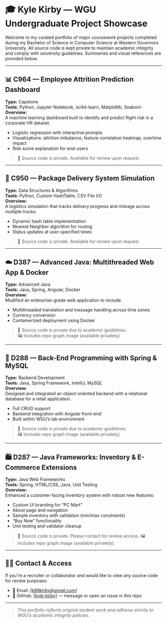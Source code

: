 # 🎓 Kyle Kirby — WGU Undergraduate Project Showcase

Welcome to my curated portfolio of major coursework projects completed during my Bachelor of Science in Computer Science at Western Governors University. All source code is kept private to maintain academic integrity and comply with university guidelines. Summaries and visual references are provided below.

---

## 📊 C964 — Employee Attrition Prediction Dashboard
**Type:** Capstone  
**Tools:** Python, Jupyter Notebook, scikit-learn, Matplotlib, Seaborn  
**Overview:**  
A machine learning dashboard built to identify and predict flight risk in a corporate HR dataset.  
- Logistic regression with interactive prompts  
- Visualizations: attrition imbalance, feature correlation heatmap, overtime impact  
- Risk score explanation for end-users  
> 📁 Source code is private. Available for review upon request. 

---

## 🚚 C950 — Package Delivery System Simulation
**Type:** Data Structures & Algorithms  
**Tools:** Python, Custom HashTable, CSV File I/O  
**Overview:**  
A logistics simulation that tracks delivery progress and mileage across multiple trucks.  
- Dynamic hash table implementation  
- Nearest Neighbor algorithm for routing  
- Status updates at user-specified times  
> 📁 Source code is private. Available for review upon request.

---

## ☁️ D387 — Advanced Java: Multithreaded Web App & Docker
**Type:** Advanced Java  
**Tools:** Java, Spring, Angular, Docker  
**Overview:**  
Modified an enterprise-grade web application to include:  
- Multithreaded translation and message handling across time zones  
- Currency conversion  
- Containerized deployment using Docker  
> 📁 Source code is private due to academic guidelines.  
> 🖼️ Includes repo graph image (available privately).

---

## 🧪 D288 — Back-End Programming with Spring & MySQL
**Type:** Backend Development  
**Tools:** Java, Spring Framework, IntelliJ, MySQL  
**Overview:**  
Designed and integrated an object-oriented backend with a relational database for a retail application.  
- Full CRUD support  
- Backend integration with Angular front-end  
- Built within WGU’s lab environment  
> 📁 Source code is private due to academic guidelines.  
> 🖼️ Includes repo graph image (available privately).

---

## 🛍️ D287 — Java Frameworks: Inventory & E-Commerce Extensions
**Type:** Java Web Frameworks  
**Tools:** Spring, HTML/CSS, Java, Unit Testing  
**Overview:**  
Enhanced a customer-facing inventory system with robust new features:  
- Custom UI branding for “PC Mart”  
- About page and navigation  
- Sample inventory with validation (min/max constraints)  
- “Buy Now” functionality  
- Unit testing and validator cleanup  
> 📁 Source code is private. Please contact for review access.
> 🖼️ Includes repo graph image (available privately).

---

## 🧑‍💻 Contact & Access
If you're a recruiter or collaborator and would like to view any source code for review purposes:
- 📧 Email: *[k89kirby@gmail.com]*  
- 💬 GitHub: [[kyle-kirby](https://github.com/kyle-kirby)] — message or open an issue in this repo

---

> _This portfolio reflects original student work and adheres strictly to WGU’s academic integrity policies._

